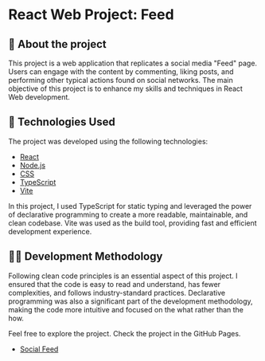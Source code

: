 # React Web Project: Feed

## 📖 About the project

This project is a web application that replicates a social media "Feed" page. Users can engage with the content by commenting, liking posts, and performing other typical actions found on social networks. The main objective of this project is to enhance my skills and techniques in React Web development.

## 🚀 Technologies Used

The project was developed using the following technologies:

- [React](https://reactjs.org/)
- [Node.js](https://nodejs.org/)
- [CSS](https://developer.mozilla.org/pt-BR/docs/Web/CSS)
- [TypeScript](https://www.typescriptlang.org/)
- [Vite](https://vitejs.dev/)

In this project, I used TypeScript for static typing and leveraged the power of declarative programming to create a more readable, maintainable, and clean codebase. Vite was used as the build tool, providing fast and efficient development experience.

## 🧑‍💻 Development Methodology

Following clean code principles is an essential aspect of this project. I ensured that the code is easy to read and understand, has fewer complexities, and follows industry-standard practices. Declarative programming was also a significant part of the development methodology, making the code more intuitive and focused on the what rather than the how.

Feel free to explore the project. Check the project in the GitHub Pages.

- [Social Feed](https://rodrigo-devv.github.io/social-feed-ts/)

